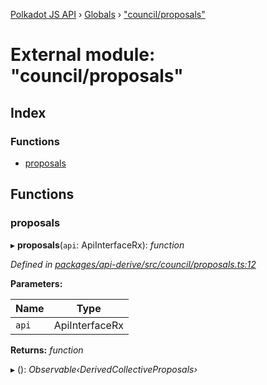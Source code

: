 [Polkadot JS API](../README.md) › [Globals](../globals.md) › ["council/proposals"](_council_proposals_.md)

# External module: "council/proposals"

## Index

### Functions

* [proposals](_council_proposals_.md#proposals)

## Functions

###  proposals

▸ **proposals**(`api`: ApiInterfaceRx): *function*

*Defined in [packages/api-derive/src/council/proposals.ts:12](https://github.com/polkadot-js/api/blob/bdfc582ba/packages/api-derive/src/council/proposals.ts#L12)*

**Parameters:**

Name | Type |
------ | ------ |
`api` | ApiInterfaceRx |

**Returns:** *function*

▸ (): *Observable‹DerivedCollectiveProposals›*
